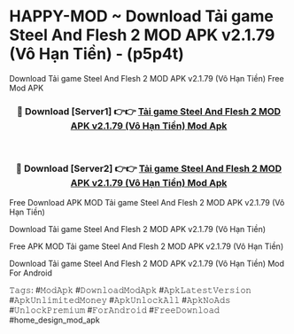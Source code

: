 # HAPPY-MOD ~ Download Tải game Steel And Flesh 2 MOD APK v2.1.79 (Vô Hạn Tiền) - (p5p4t)
Download Tải game Steel And Flesh 2 MOD APK v2.1.79 (Vô Hạn Tiền) Free Mod APK

<div align="center">
<h3>🔴 Download [Server1] 👉👉 <a href="https://apk-comot.site?title=Tải_game_Steel_And_Flesh_2_MOD_APK_v2.1.79_(Vô_Hạn_Tiền)">Tải game Steel And Flesh 2 MOD APK v2.1.79 (Vô Hạn Tiền) Mod Apk</a></h3><br>

<h3>🔴 Download [Server2] 👉👉 <a href="https://apk-comot.site?title=Tải_game_Steel_And_Flesh_2_MOD_APK_v2.1.79_(Vô_Hạn_Tiền)">Tải game Steel And Flesh 2 MOD APK v2.1.79 (Vô Hạn Tiền) Mod Apk</a></h3>
</div>


Free Download APK MOD Tải game Steel And Flesh 2 MOD APK v2.1.79 (Vô Hạn Tiền)

Download Tải game Steel And Flesh 2 MOD APK v2.1.79 (Vô Hạn Tiền) 

Free APK MOD Tải game Steel And Flesh 2 MOD APK v2.1.79 (Vô Hạn Tiền) 

Download Tải game Steel And Flesh 2 MOD APK v2.1.79 (Vô Hạn Tiền) Mod For Android

𝚃𝚊𝚐𝚜: #𝙼𝚘𝚍𝙰𝚙𝚔 #𝙳𝚘𝚠𝚗𝚕𝚘𝚊𝚍𝙼𝚘𝚍𝙰𝚙𝚔 #𝙰𝚙𝚔𝙻𝚊𝚝𝚎𝚜𝚝𝚅𝚎𝚛𝚜𝚒𝚘𝚗 #𝙰𝚙𝚔𝚄𝚗𝚕𝚒𝚖𝚒𝚝𝚎𝚍𝙼𝚘𝚗𝚎𝚢 #𝙰𝚙𝚔𝚄𝚗𝚕𝚘𝚌𝚔𝙰𝚕𝚕 #𝙰𝚙𝚔𝙽𝚘𝙰𝚍𝚜 #𝚄𝚗𝚕𝚘𝚌𝚔𝙿𝚛𝚎𝚖𝚒𝚞𝚖 #𝙵𝚘𝚛𝙰𝚗𝚍𝚛𝚘𝚒𝚍 #𝙵𝚛𝚎𝚎𝙳𝚘𝚠𝚗𝚕𝚘𝚊𝚍 #home_design_mod_apk